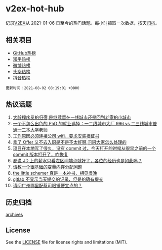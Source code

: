 # v2ex-hot-hub

 记录[V2EX](https://www.v2ex.com/)从 2021-01-06 日至今的热门话题。每小时抓取一次数据，按天[归档](archives)。
 
 ## 相关项目

- [GitHub热榜](https://github.com/lonnyzhang423/github-hot-hub)
- [知乎热榜](https://github.com/lonnyzhang423/zhihu-hot-hub)
- [微博热榜](https://github.com/lonnyzhang423/weibo-hot-hub)
- [头条热榜](https://github.com/lonnyzhang423/toutiao-hot-hub)
- [抖音热榜](https://github.com/lonnyzhang423/douyin-hot-hub)


 `更新时间：2021-08-02 08:19:01 +0800`

## 热议话题

1. [大龄程序员的归宿,是继续留在一线城市还是回到老家的小城市](https://www.v2ex.com/t/793034)
1. [一个不怎么出色的 PhD 的就业选择：一二线城市大厂 996 vs 二三线城市普通一二本大学老师](https://www.v2ex.com/t/793018)
1. [工作原因必须连接公司 wifi，要求安装根证书](https://www.v2ex.com/t/792969)
1. [拿了 Offer 又不去入职是不是不太好啊,问问大家怎么处理的](https://www.v2ex.com/t/792975)
1. [项目在本地写了很久，没有 commit 过，今天打开的时候从很早之前的一个 commit 版本打开了，咋恢复](https://www.v2ex.com/t/793036)
1. [都说 JD 上的薪水只看左区间端点就好了，各位的经历也是如此吗？](https://www.v2ex.com/t/792951)
1. [请教一个很基础的变量内存分配问题](https://www.v2ex.com/t/793017)
1. [the little schemer 真是一本神书，相见很晚](https://www.v2ex.com/t/792958)
1. [gitlab 不显示当天提交的记录、但是的确有提交](https://www.v2ex.com/t/792966)
1. [请问广州哪里配蔡司眼镜便宜点的？](https://www.v2ex.com/t/792970)

## 历史归档

[archives](archives)

## License

See the [LICENSE](LICENSE) file for license rights and limitations (MIT).
